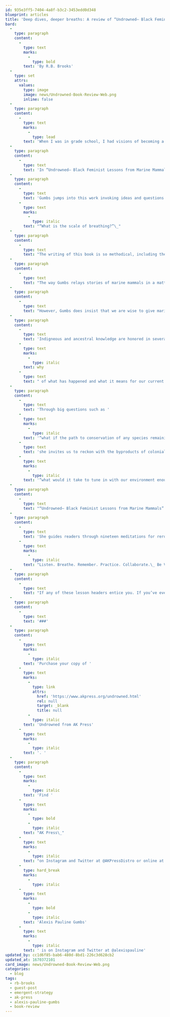 ```yaml
---
id: 935e3ff5-7404-4a8f-b3c2-3453edd0d348
blueprint: articles
title: 'Deep dives, deeper breaths: A review of “Undrowned– Black Feminist Lessons from Marine Mammals”'
bard:
  -
    type: paragraph
    content:
      -
        type: text
        marks:
          -
            type: bold
        text: 'By R.B. Brooks'
  -
    type: set
    attrs:
      values:
        type: image
        image: news/Undrowned-Book-Review-Web.png
        inline: false
  -
    type: paragraph
    content:
      -
        type: text
        marks:
          -
            type: lead
        text: 'When I was in grade school, I had visions of becoming a marine biologist when I grew up. After a few too many shark horror movies and a realization that being a marine biologist in the Midwest isn’t the most lucrative career, that dream eventually faded. What didn’t go away was the childlike allure to marine creatures. For young folks, especially queer folks, there’s a particular resonance with the ways marine life are speculated about without being fully understood. A relatability to being indescribable, even after many attempts to capture our experiences with not-quite-right language and oversimplified terminology.'
  -
    type: paragraph
    content:
      -
        type: text
        text: 'In “Undrowned– Black Feminist Lessons from Marine Mammals,” Alexis Pauline Gumbs captures the feeling of being called out of name, grappling with ways oppressed people are both mistreated and commodified for manufactured worth, and also how we persist in our existence in spite of and influenced by all sorts of obstacles.'
  -
    type: paragraph
    content:
      -
        type: text
        text: 'Gumbs jumps into this work invoking ideas and questions about breathing, a common reflection throughout the book. She says “conspire means to breathe together” and it is ironic to engage this work during a time where our entire planet deals with an ongoing pandemic that threatens our airflow, lungs, and ability to breathe. In fact, when I received the advanced copy of this book in November 2020, I had full intentions of committing to a review shortly after I got it, but that got interrupted when I contracted COVID-19. Finishing this book and recovering from the illness coincided at the end of December and offered an even deeper meaning to her opening question '
      -
        type: text
        marks:
          -
            type: italic
        text: "“What is the scale of breathing?”\_"
  -
    type: paragraph
    content:
      -
        type: text
        text: "The writing of this book is so methodical, including the cadence Gumbs uses in which she intentionally mimics (and in some ways mocks) the tone of guidebooks and interjects poetic practices to interrupt the drab, passive pace of scientific writing—staking claim to the power of naming and deciphering. She approaches the speculation of marine mammal behavior not as a matter of studying objects but as a means of understanding kin and the connection between human and non-human life. Each chapter is framed as a lesson, offering mantras or sayings to embody the larger teaching. Readers are invited to engage with the book based on what’s salient versus engaging in any particular order.\_"
  -
    type: paragraph
    content:
      -
        type: text
        text: "The way Gumbs relays stories of marine mammals in a matter-of-fact way causes readers to face a mirror and realize that what we’ve justified doing to these creatures, we absolutely have done unto ourselves. Captivity, colonialism, disappearance, exhibition, etc. No institution or realm of life is left unexamined throughout the book—education, wellness, relationships, Blackness, parenting, beauty, gender, food, travel, and so many other facets of existence are considered as the lessons unfold. These accounts do not serve to externalize, romanticize or make mystical the life of marine mammals. Gumbs also does not outright accuse, condemn, or damn our species for what she frames as betraying our own self-interests, but she does make an inarguable case for not disassociating ourselves from non-human species.\_"
  -
    type: paragraph
    content:
      -
        type: text
        text: "However, Gumbs does insist that we are wise to give marine mammals space for our collective preservation. She speaks of several species that have historically been misunderstood by conventions of animal classification, where humans have filled in guesses where there lacked data or projected behaviors onto creatures who couldn’t possibly comply with our perspectives on how the world works. She talks about the migration of mammals, the alleged extinction but then surprising resurgence of certain creatures, and comments on how privacy and evasion are strategies for those who do not wish to be seen.\_"
  -
    type: paragraph
    content:
      -
        type: text
        text: 'Indigneous and ancestral knowledge are honored in several ways. Gumbs honors her own lineages by weaving late Black feminist thinkers into her storytelling, mapping constellations of ancestral roots onto her melodic musings of the past, present, and future. She also positions marine mammals as being more than just relics from earlier times, but as storytellers carrying insight on our global history. By interweaving this historical context, Gumbs documents the trajectory of our evolution and adaptation. She goes beyond saying “this happened and that’s that” and reaches for the '
      -
        type: text
        marks:
          -
            type: italic
        text: why
      -
        type: text
        text: " of what has happened and what it means for our current moment.\_"
  -
    type: paragraph
    content:
      -
        type: text
        text: 'Through big questions such as '
      -
        type: text
        marks:
          -
            type: italic
        text: '“what if the path to conservation of any species remaining on the planet is demilitarization?,” '
      -
        type: text
        text: 'she invites us to reckon with the byproducts of colonialism, capitalism, anti-Blackness, and other manifestations of white supremacy that threaten our sustained coexistence on this planet. She offers hard, humbling words that could be even harder to ruminate on during this pandemic, but that are all the more necessary. We are encouraged to take ownership of our role in a climate catastrophe and in the kindest way possible she tells us that the planet could destroy us before we succeed in destroying the planet. But she doesn’t frame our home as an enemy, just that we need to think about our relationship with the only place we can call home. She wonders '
      -
        type: text
        marks:
          -
            type: italic
        text: '“what would it take to tune in with our environment enough to be in flow with the Earth, instead of struggle against it.”'
  -
    type: paragraph
    content:
      -
        type: text
        text: "“Undrowned– Black Feminist Lessons from Marine Mammals” is part of an Emergent Strategy series published by AK Press. As a self-proclaimed scholar of emergent strategy, it is evident to me how this book aligns with the guiding principles of the concept coined by adrienne maree brown. Specifically the notion that “small is all, the large is a reflection of the small.” Gumbs lays out a set of readings that attest to the significance of embedding these lessons into our daily lives based on the evidence of what has transpired throughout the planet’s history and on it’s warming surface.\_"
  -
    type: paragraph
    content:
      -
        type: text
        text: 'She guides readers through nineteen meditations for rerouting the trajectory of our planet, our species, the pace of our daily lives and uplifts marine mammals as a reflection of how to extract more lessons along the way. '
      -
        type: text
        marks:
          -
            type: italic
        text: "Listen. Breathe. Remember. Practice. Collaborate.\_ Be Vulnerable. Be Present. Be Fierce. Learn from Conflict. Honor Your Boundaries. Respect Your Hair. End Capitalism. Refuse. Surrender. Go Deep. Stay Black. Slow Down. Rest. Take Care of Your Blessings."
  -
    type: paragraph
    content:
      -
        type: text
        text: "If any of these lesson headers entice you. If you’ve ever been awestruck by dolphins, whales, and walruses. If you don’t think the human species lies at the top of an ecological hierarchy. This book is one you’ll want to read, revisit, and rejoice in.\_"
  -
    type: paragraph
    content:
      -
        type: text
        text: '###'
  -
    type: paragraph
    content:
      -
        type: text
        marks:
          -
            type: italic
        text: 'Purchase your copy of '
      -
        type: text
        marks:
          -
            type: link
            attrs:
              href: 'https://www.akpress.org/undrowned.html'
              rel: null
              target: _blank
              title: null
          -
            type: italic
        text: 'Undrowned from AK Press'
      -
        type: text
        marks:
          -
            type: italic
        text: '. '
  -
    type: paragraph
    content:
      -
        type: text
        marks:
          -
            type: italic
        text: 'Find '
      -
        type: text
        marks:
          -
            type: bold
          -
            type: italic
        text: "AK Press\_"
      -
        type: text
        marks:
          -
            type: italic
        text: "on Instagram and Twitter at @AKPressDistro or online at akpress.org\_"
      -
        type: hard_break
        marks:
          -
            type: italic
      -
        type: text
        marks:
          -
            type: bold
          -
            type: italic
        text: 'Alexis Pauline Gumbs'
      -
        type: text
        marks:
          -
            type: italic
        text: ' is on Instagram and Twitter at @alexispauline'
updated_by: cc1d6f85-bab6-480d-8bd1-226c3d628cb2
updated_at: 1670372101
card_image: news/Undrowned-Book-Review-Web.png
categories:
  - blog
tags:
  - rb-brooks
  - guest-post
  - emergent-strategy
  - ak-press
  - alexis-pauline-gumbs
  - book-review
---
```

